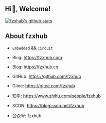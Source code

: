 ## Hi👋, Welcome!


[![fzxhub's github stats](https://github-readme-stats.vercel.app/api?username=fzxhub&show_icons=true&theme=merko&hide=stars)](https://github.com/fzxhub)


## About fzxhub
- `Embedded` && `Circuit `

- Blog: https://fzxhub.com
- Blog: https://fzxhub.cn

- GitHub: https://github.com/fzxhub
- Gitee: https://gitee.com/fzxhub

- 知乎: https://www.zhihu.com/people/fzxhub

- SCDN: https://blog.csdn.net/fzxhub

- 公众号: fzxhub

